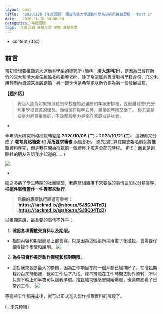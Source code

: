 ```yaml
---
layout: post
title:  "20201126 [年度回顧] 國立清華大學運動科學系研究所推甄歷程 - Part 1"
date:   2020-11-26 00:00:00
categories: 年度回顧
tags:  年度回顧 清華大學 推甄 運動科學
---
```



* content
{:toc}


## 前言

當初會想要推甄清大運動科學系的研究所 (簡稱：**清大運科所**)，是因為已經在新竹的交大和清大擔任跑酷社的指導老師。除了希望能夠再度取得學籍身份，充分利用體制內資源來推廣跑酷；另一部份也是希望能以新竹作為另一個發展據點。

**【題外話】**
> 我個人認為如果按照體制學校裡的必選修和年限安排裡，是很難體會/充分利用學校資源的優勢。而偏偏在你明白時，畢業的年限又到了。
> 你其實是被壓力趕著畢業的，不論那股壓力是來自家庭或是社會。

-

今年清大研究所的推甄時程是 **2020/10/06 (二) - 2020/10/21 (三)**，這裡面又分成了 **報考資格審查** 和 **系所要求審查** 兩個部份。
原先是打算在開放報名前就將推甄資料弄完，但是我在開始推甄前一個禮拜才知道全部的時程。
(P.S：而且是跑酷社的朋友告訴我才知道的......)

![](https://i.imgur.com/24wwvYh.jpg)


-


總之多虧了學生時期的社團經驗，我趕緊組織接下來要做的事情並加以分類排序，**把這件事情當作一件專案來執行**。

> **詳細的專案執行經過可參考：[https://hackmd.io/@shouzo/SJ8Q04TcD](https://hackmd.io/@shouzo/SJ8Q04TcD)**

以推甄來說，最重要的事情不外乎：
1. **確認各項需繳交資料以及期限。**
* 相關內容和期限簡章上都會寫。只是因為這個系所採用電子化推甄，會需要仔細看操作步驟和說明。
![](https://i.imgur.com/R1oW0OT.png)


2. **為各項資料擬定製作期程和核對期限。**
* 這對我來說是最大的問題，因為工作項目在前一個月都已經排好了。在推甄期程的白天時間裡，我的工作佔了八成。總不可能在工作時間去製作資料。所以只剩下晚上和半夜可以讓我準備。推甄結束後感冒開始爆發，也連帶影響了日常的工作。
![](https://i.imgur.com/59HEfuj.png)


等這些工作都完成後，就可以正式進入製作推甄資料的階段了。

(...未完待續)
